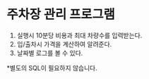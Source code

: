 # 주차장 관리 프로그램

1. 실행시 10분당 비용과 최대 차량수를 입력받는다.
2. 입/출차시 가격을 계산하여 알려준다.
3. 날짜별 로그를 볼 수 있다.

*별도의 SQL이 필요하지 않습니다.
